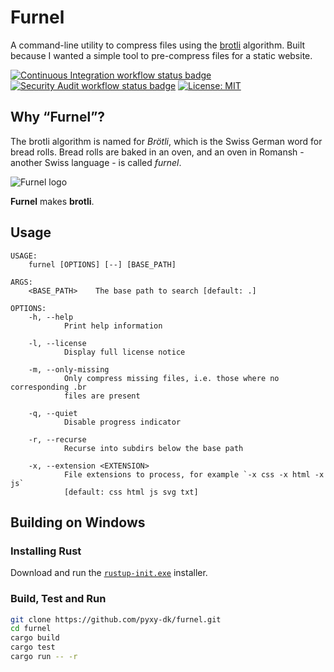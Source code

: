 # Furnel

A command-line utility to compress files using the [brotli] algorithm. Built because I wanted a
simple tool to pre-compress files for a static website.

[![Continuous Integration workflow status badge][badge-ci-svg]][badge-ci-href]
[![Security Audit workflow status badge][badge-audit-svg]][badge-audit-href]
[![License: MIT](https://img.shields.io/badge/License-MIT-yellow.svg)](https://opensource.org/licenses/MIT)

## Why “Furnel”?

The brotli algorithm is named for *Brötli*, which is the Swiss German word for bread rolls. Bread
rolls are baked in an oven, and an oven in Romansh - another Swiss language - is called *furnel*.

![Furnel logo][og-image-url]

**Furnel** makes **brotli**.

## Usage

```text
USAGE:
    furnel [OPTIONS] [--] [BASE_PATH]

ARGS:
    <BASE_PATH>    The base path to search [default: .]

OPTIONS:
    -h, --help
            Print help information

    -l, --license
            Display full license notice

    -m, --only-missing
            Only compress missing files, i.e. those where no corresponding .br
            files are present

    -q, --quiet
            Disable progress indicator

    -r, --recurse
            Recurse into subdirs below the base path

    -x, --extension <EXTENSION>
            File extensions to process, for example `-x css -x html -x js`
            [default: css html js svg txt]
```

## Building on Windows

### Installing Rust

Download and run the [`rustup-init.exe`][rustup] installer.

### Build, Test and Run

```bash
git clone https://github.com/pyxy-dk/furnel.git
cd furnel
cargo build
cargo test
cargo run -- -r
```

[badge-audit-href]: https://github.com/pyxy-dk/furnel/actions/workflows/audit.yml
[badge-audit-svg]: https://github.com/pyxy-dk/furnel/actions/workflows/audit.yml/badge.svg
[badge-ci-href]: https://github.com/pyxy-dk/furnel/actions/workflows/ci.yml
[badge-ci-svg]: https://github.com/pyxy-dk/furnel/actions/workflows/ci.yml/badge.svg
[brotli]: https://en.wikipedia.org/wiki/Brotli
[og-image-url]: https://repository-images.githubusercontent.com/451275347/f342ccad-8e6c-4815-be3e-2375f970694b
[rustup]: https://static.rust-lang.org/rustup/dist/x86_64-pc-windows-msvc/rustup-init.exe
